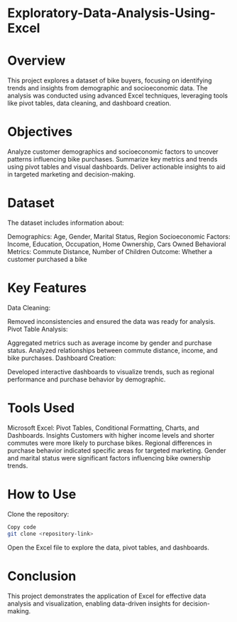 # Exploratory-Data-Analysis-Using-Excel
# Overview
This project explores a dataset of bike buyers, focusing on identifying trends and insights from demographic and socioeconomic data. The analysis was conducted using advanced Excel techniques, leveraging tools like pivot tables, data cleaning, and dashboard creation.

# Objectives
Analyze customer demographics and socioeconomic factors to uncover patterns influencing bike purchases.
Summarize key metrics and trends using pivot tables and visual dashboards.
Deliver actionable insights to aid in targeted marketing and decision-making.
# Dataset
The dataset includes information about:

Demographics: Age, Gender, Marital Status, Region
Socioeconomic Factors: Income, Education, Occupation, Home Ownership, Cars Owned
Behavioral Metrics: Commute Distance, Number of Children
Outcome: Whether a customer purchased a bike
# Key Features
Data Cleaning:

Removed inconsistencies and ensured the data was ready for analysis.
Pivot Table Analysis:

Aggregated metrics such as average income by gender and purchase status.
Analyzed relationships between commute distance, income, and bike purchases.
Dashboard Creation:

Developed interactive dashboards to visualize trends, such as regional performance and purchase behavior by demographic.
# Tools Used
Microsoft Excel:
Pivot Tables, Conditional Formatting, Charts, and Dashboards.
Insights
Customers with higher income levels and shorter commutes were more likely to purchase bikes.
Regional differences in purchase behavior indicated specific areas for targeted marketing.
Gender and marital status were significant factors influencing bike ownership trends.
# How to Use
Clone the repository:
``` bash
Copy code
git clone <repository-link>
```  
Open the Excel file to explore the data, pivot tables, and dashboards.
# Conclusion
This project demonstrates the application of Excel for effective data analysis and visualization, enabling data-driven insights for decision-making.
